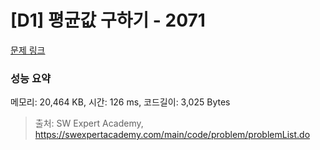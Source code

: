 # [D1] 평균값 구하기 - 2071 

[문제 링크](https://swexpertacademy.com/main/code/problem/problemDetail.do?contestProbId=AV5QRnJqA5cDFAUq) 

### 성능 요약

메모리: 20,464 KB, 시간: 126 ms, 코드길이: 3,025 Bytes



> 출처: SW Expert Academy, https://swexpertacademy.com/main/code/problem/problemList.do